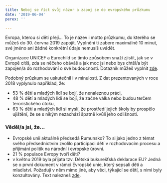 ```yaml
---
title: Neboj se říct svůj názor a zapoj se do evropského průzkumu
date: '2019-06-04'
perex: ''

---
```



<p>Evropa, kterou si děti přejí… To je název i motto průzkumu, do kterého se můžeš do 30. června 2019 zapojit. Vyplnění ti zabere maximálně 10 minut, své jméno ani žádné konkrétní údaje nemusíš uvádět.</p><p>Organizace UNICEF a Eurochild se tímto způsobem snaží zjistit, jak se v Evropě cítíš, zda se něčeho obáváš a jak moc jsi nebo bys chtěl/a být zapojen/a do rozhodování o své budoucnosti. Dotazník můžeš vyplnit <a href="https://www.ntgt.de/ra/s.aspx?s=377335X59992995X43382&amp;l=51108" target="_blank">zde</a>.</p><p>Podobný průzkum se uskutečnil i v minulosti. Z dat prezentovaných v roce 2018 vyplynulo například, že:</p><ul><li>53 % dětí a mladých lidí se bojí, že nenaleznou práci,</li><li>48 % dětí a mladých lidí se bojí, že začne válka nebo budou terčem teroristického útoku,</li><li>63 % dětí a mladých lidí si myslí, že prostředí jejich školy by prospělo ujištění, že se s nikým nezachází špatně kvůli jeho odlišnosti.</li></ul><h3>Věděl/a jsi, že…</h3><ul><li>Evropské unii aktuálně předsedá Rumunsko? To si jako jedno z témat svého předsednictvím zvolilo participaci dětí v rozhodovacím procesu a přijímání politik na národní i evropské úrovni. </li><li>21 % populace Evropy tvoří děti? </li><li>v květnu 2019 byla přijata tzv. Dětská bukurešťská deklarace EU? Jedná se o první dokument v rámci Evropské unie, který sepsali děti a mladiství. Požadují v něm mimo jiné, aby věci, týkající se dětí, s nimi byly konzultovány. Text nalezneš <a href="https://childrendeclaration.typeform.com/to/h8dSPt" target="_blank">zde</a>.</li></ul>

